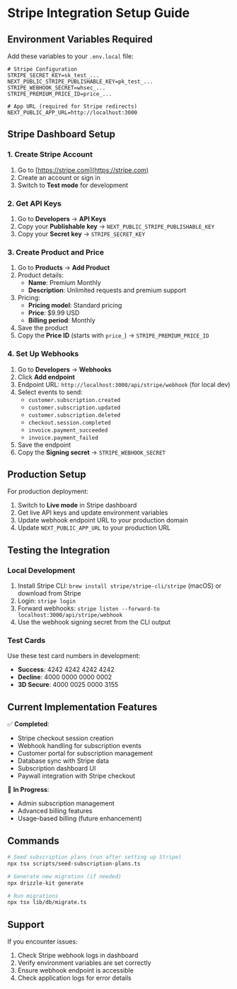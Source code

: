 # Stripe Integration Setup Guide

## Environment Variables Required

Add these variables to your `.env.local` file:

```env
# Stripe Configuration
STRIPE_SECRET_KEY=sk_test_...
NEXT_PUBLIC_STRIPE_PUBLISHABLE_KEY=pk_test_...
STRIPE_WEBHOOK_SECRET=whsec_...
STRIPE_PREMIUM_PRICE_ID=price_...

# App URL (required for Stripe redirects)
NEXT_PUBLIC_APP_URL=http://localhost:3000
```

## Stripe Dashboard Setup

### 1. Create Stripe Account
1. Go to [https://stripe.com](https://stripe.com)
2. Create an account or sign in
3. Switch to **Test mode** for development

### 2. Get API Keys
1. Go to **Developers** → **API Keys**
2. Copy your **Publishable key** → `NEXT_PUBLIC_STRIPE_PUBLISHABLE_KEY`
3. Copy your **Secret key** → `STRIPE_SECRET_KEY`

### 3. Create Product and Price
1. Go to **Products** → **Add Product**
2. Product details:
   - **Name**: Premium Monthly
   - **Description**: Unlimited requests and premium support
3. Pricing:
   - **Pricing model**: Standard pricing
   - **Price**: $9.99 USD
   - **Billing period**: Monthly
4. Save the product
5. Copy the **Price ID** (starts with `price_`) → `STRIPE_PREMIUM_PRICE_ID`

### 4. Set Up Webhooks
1. Go to **Developers** → **Webhooks**
2. Click **Add endpoint**
3. Endpoint URL: `http://localhost:3000/api/stripe/webhook` (for local dev)
4. Select events to send:
   - `customer.subscription.created`
   - `customer.subscription.updated`
   - `customer.subscription.deleted`
   - `checkout.session.completed`
   - `invoice.payment_succeeded`
   - `invoice.payment_failed`
5. Save the endpoint
6. Copy the **Signing secret** → `STRIPE_WEBHOOK_SECRET`

## Production Setup

For production deployment:

1. Switch to **Live mode** in Stripe dashboard
2. Get live API keys and update environment variables
3. Update webhook endpoint URL to your production domain
4. Update `NEXT_PUBLIC_APP_URL` to your production URL

## Testing the Integration

### Local Development
1. Install Stripe CLI: `brew install stripe/stripe-cli/stripe` (macOS) or download from Stripe
2. Login: `stripe login`
3. Forward webhooks: `stripe listen --forward-to localhost:3000/api/stripe/webhook`
4. Use the webhook signing secret from the CLI output

### Test Cards
Use these test card numbers in development:
- **Success**: 4242 4242 4242 4242
- **Decline**: 4000 0000 0000 0002
- **3D Secure**: 4000 0025 0000 3155

## Current Implementation Features

✅ **Completed**:
- Stripe checkout session creation
- Webhook handling for subscription events
- Customer portal for subscription management
- Database sync with Stripe data
- Subscription dashboard UI
- Paywall integration with Stripe checkout

🚧 **In Progress**:
- Admin subscription management
- Advanced billing features
- Usage-based billing (future enhancement)

## Commands

```bash
# Seed subscription plans (run after setting up Stripe)
npx tsx scripts/seed-subscription-plans.ts

# Generate new migration (if needed)
npx drizzle-kit generate

# Run migrations
npx tsx lib/db/migrate.ts
```

## Support

If you encounter issues:
1. Check Stripe webhook logs in dashboard
2. Verify environment variables are set correctly
3. Ensure webhook endpoint is accessible
4. Check application logs for error details
